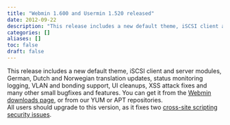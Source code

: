 ```yaml
---
title: "Webmin 1.600 and Usermin 1.520 released"
date: 2012-09-22
description: "This release includes a new default theme, iSCSI client and server modules, German, Dutch and..."
categories: []
aliases: []
toc: false
draft: false
---
```

This release includes a new default theme, iSCSI client and server modules, German, Dutch and Norwegian translation updates, status monitoring logging, VLAN and bonding support, UI cleanups, XSS attack fixes and many other small bugfixes and features. You can get it from the [Webmin downloads page][1], or from our YUM or APT repositories. <br />
 All users should upgrade to this version, as it fixes two [cross-site scripting security issues][2].

  [1]: download.html
  [2]: security.html
